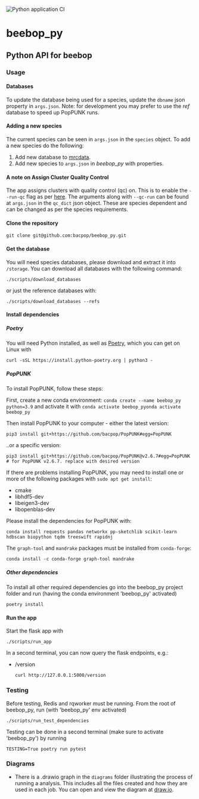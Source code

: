 ![Python application CI](https://github.com/bacpop/beebop_py/actions/workflows/python-app.yml/badge.svg)

# beebop_py
## Python API for beebop

### Usage

#### Databases

To update the database being used for a species, update the `dbname` json property in `args.json`.
Note: for development you may prefer to use the *ref* database to speed up PopPUNK runs.

#### Adding a new species 

The current species can be seen in `args.json` in the `species` object. To add a new species do the following:

1. Add new database to [mrcdata](https://mrcdata.dide.ic.ac.uk/beebop).
2. Add new species to `args.json` in *beebop_py* with properties.

#### A note on Assign Cluster Quality Control
The app assigns clusters with quality control (qc) on. This is to enable the `--run-qc` flag as per [here](https://poppunk.bacpop.org/qc.html).
The arguments along with `--qc-run` can be found at `args.json` in the `qc_dict` json object. These are species dependent and can be changed as per the species requirements.

#### Clone the repository
```
git clone git@github.com:bacpop/beebop_py.git
```
#### Get the database

You will need species databases, please download and extract it into `/storage`. You can download all databases with the following command:

```
./scripts/download_databases
```

or just the reference databases with:

```
./scripts/download_databases --refs
```

#### Install dependencies
##### Poetry
You will need Python installed, as well as [Poetry](https://python-poetry.org/), which you can get on Linux with 
```
curl -sSL https://install.python-poetry.org | python3 -
```

##### PopPUNK
To install PopPUNK, follow these steps:


First, create a new conda environment: `conda create --name beebop_py python=3.9` and activate it with `conda activate beebop_pyonda activate beebop_py`


Then install PopPUNK to your computer - either the latest version:
```
pip3 install git+https://github.com/bacpop/PopPUNK#egg=PopPUNK
```

..or a specific version:
```
pip3 install git+https://github.com/bacpop/PopPUNK@v2.6.7#egg=PopPUNK  # for PopPUNK v2.6.7. replace with desired version
```

If there are problems installing PopPUNK, you may need to install one or more of the following packages with `sudo apt get install`:
- cmake
- libhdf5-dev
- libeigen3-dev
- libopenblas-dev

Please install the dependencies for PopPUNK with:
```
conda install requests pandas networkx pp-sketchlib scikit-learn hdbscan biopython tqdm treeswift rapidnj 
```

The `graph-tool` and `mandrake` packages must be installed from `conda-forge`:
```
conda install -c conda-forge graph-tool mandrake
```


##### Other dependencies
To install all other required dependencies go into the beebop_py project folder and run (having the conda environment 'beebop_py' activated)
```
poetry install
```
#### Run the app

Start the flask app with
```
./scripts/run_app
```

In a second terminal, you can now query the flask endpoints, e.g.:

- /version
  ```
  curl http://127.0.0.1:5000/version
  ```
### Testing
Before testing, Redis and rqworker must be running. From the root of beebop_py, run (with 'beebop_py' env activated)
```
./scripts/run_test_dependencies
```
Testing can be done in a second terminal (make sure to activate 'beebop_py') by running 
```
TESTING=True poetry run pytest
```

### Diagrams

- There is a .drawio graph in the `diagrams` folder illustrating the process of running a analysis. This includes
all the files created and how they are used in each job. You can open and view the diagram at [draw.io](https://draw.io).
